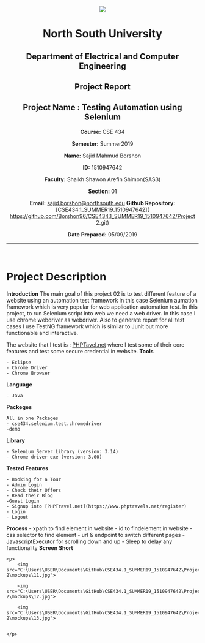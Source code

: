 <p align="center">
<img src="C:\Users\USER\Documents\GitHub\CSE434.1_SUMMER19_1510947642\Project 2\mockups\Nsu.logo.gif">
</p>

<div align="center">


# North South University </h5>
##  Department of Electrical and Computer Engineering </h3>

##  Project Report

## Project Name : Testing Automation using Selenium

**Course:** CSE 434

**Semester:** Summer2019

**Name:** Sajid Mahmud Borshon

**ID:** 1510947642

**Faculty:** Shaikh Shawon Arefin Shimon(SAS3)

**Section:** 01

**Email:** sajid.borshon@northsouth.edu
**Github Repository:** [CSE434.1_SUMMER19_1510947642]( https://github.com/Borshon96/CSE434.1_SUMMER19_1510947642/Project 2.git)

**Date Prepared:** 05/09/2019
</div>

<hr>

<br>

# Project Description

**Introduction**
The main goal of this project 02 is to test different feature of a website using an automation test framework in this case Selenium aumation framework which is very popular for web application automation test. In this project, to run Selenium script into web we need a web driver. In this case I use chrome webdriver as webdriver. Also to generate report for all test cases I use TestNG framework which is similar to Junit but more functionable and interactive.

The website that I test is :
	[PHPTavel.net](https://www.phptravels.net) where I test some of their core features and test some secure credential in website.
**Tools**

	- Eclipse
	- Chrome Driver
	- Chrome Browser

**Language**
	
	- Java

**Packeges**
	
	All in one Packeges
	- cse434.selenium.test.chromedriver
	-demo
**Library**
 	
 	- Selenium Server Library (version: 3.14)
 	- Chrome driver exe (version: 3.00)
**Tested Features**

	- Booking for a Tour
	- Admin Login
	- Check their Offers
	- Read their Blog
	-Guest Login
	- Signup into [PHPTravel.net](https://www.phptravels.net/register)
	- Login
	- Logout
**Process**
	- xpath to find element in website
	- id to findelement in website
	-css selector to find element
	- url & endpoint to switch different pages
	- JavascriptExecutor for scrolling down and up
	- Sleep to delay any functionality
**Screen Short**

	<p>
		<img src="C:\Users\USER\Documents\GitHub\CSE434.1_SUMMER19_1510947642\Project 2\mockups\11.jpg">

		<img src="C:\Users\USER\Documents\GitHub\CSE434.1_SUMMER19_1510947642\Project 2\mockups\12.jpg">

		<img src="C:\Users\USER\Documents\GitHub\CSE434.1_SUMMER19_1510947642\Project 2\mockups\13.jpg">


	</p>